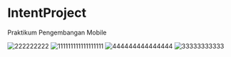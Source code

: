 # IntentProject
Praktikum Pengembangan Mobile

![222222222](https://github.com/Iqbaal230902/IntentProject/assets/95160015/47e96cfe-6a61-4e32-b311-cfebd4ef1fc8)
![111111111111111111](https://github.com/Iqbaal230902/IntentProject/assets/95160015/2c839a7a-e9fa-409e-baaa-ab643c16db03)
![444444444444444](https://github.com/Iqbaal230902/IntentProject/assets/95160015/26a5ae94-b973-45f7-a07c-d6b73490b4bc)
![33333333333](https://github.com/Iqbaal230902/IntentProject/assets/95160015/eb94ad2d-36ee-4164-ac36-04a52b60f503)
